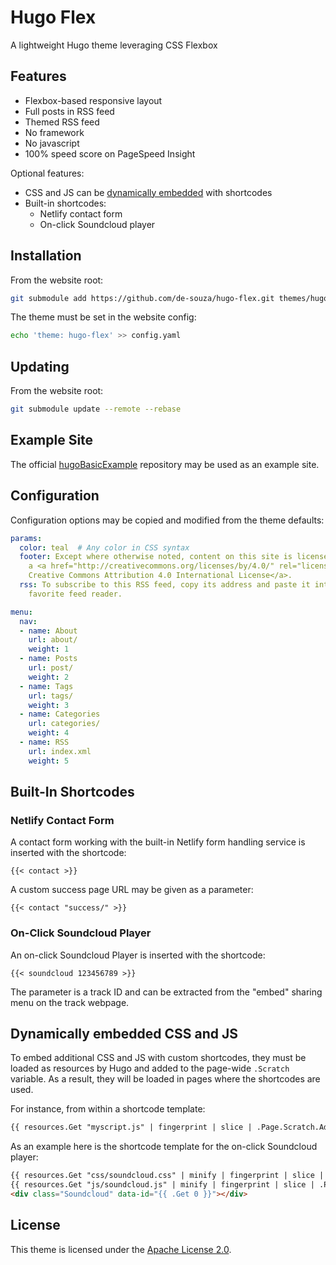 # Hugo Flex

A lightweight Hugo theme leveraging CSS Flexbox


## Features

- Flexbox-based responsive layout
- Full posts in RSS feed
- Themed RSS feed
- No framework
- No javascript
- 100% speed score on PageSpeed Insight

Optional features:

- CSS and JS can be [dynamically embedded](#dynamically-embedded-css-and-js) with shortcodes
- Built-in shortcodes:
  - Netlify contact form
  - On-click Soundcloud player


## Installation

From the website root:

```bash
git submodule add https://github.com/de-souza/hugo-flex.git themes/hugo-flex
```

The theme must be set in the website config:

```bash
echo 'theme: hugo-flex' >> config.yaml
```


## Updating

From the website root:

```bash
git submodule update --remote --rebase
```


## Example Site

The official [hugoBasicExample](https://github.com/gohugoio/hugoBasicExample) repository may be used as an example site.


## Configuration

Configuration options may be copied and modified from the theme defaults:

```yaml
params:
  color: teal  # Any color in CSS syntax
  footer: Except where otherwise noted, content on this site is licensed under
    a <a href="http://creativecommons.org/licenses/by/4.0/" rel="license">
    Creative Commons Attribution 4.0 International License</a>.
  rss: To subscribe to this RSS feed, copy its address and paste it into your
    favorite feed reader.

menu:
  nav:
  - name: About
    url: about/
    weight: 1
  - name: Posts
    url: post/
    weight: 2
  - name: Tags
    url: tags/
    weight: 3
  - name: Categories
    url: categories/
    weight: 4
  - name: RSS
    url: index.xml
    weight: 5
```


## Built-In Shortcodes

### Netlify Contact Form

A contact form working with the built-in Netlify form handling service is inserted with the shortcode:

```
{{< contact >}}
```

A custom success page URL may be given as a parameter:

```
{{< contact "success/" >}}
```

### On-Click Soundcloud Player

An on-click Soundcloud Player is inserted with the shortcode:

```
{{< soundcloud 123456789 >}}
```

The parameter is a track ID and can be extracted from the "embed" sharing menu on the track webpage.


## Dynamically embedded CSS and JS

To embed additional CSS and JS with custom shortcodes, they must be loaded as resources by Hugo and added to the page-wide `.Scratch` variable. As a result, they will be loaded in pages where the shortcodes are used.

For instance, from within a shortcode template:

```html
{{ resources.Get "myscript.js" | fingerprint | slice | .Page.Scratch.Add "js" }}
```

As an example here is the shortcode template for the on-click Soundcloud player:

```html
{{ resources.Get "css/soundcloud.css" | minify | fingerprint | slice | .Page.Scratch.Add "css" }}
{{ resources.Get "js/soundcloud.js" | minify | fingerprint | slice | .Page.Scratch.Add "js" }}
<div class="Soundcloud" data-id="{{ .Get 0 }}"></div>
```

## License

This theme is licensed under the [Apache License 2.0](https://github.com/de-souza/hugo-flex/blob/master/LICENSE).
